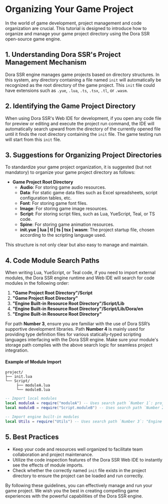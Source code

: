 # Organizing Your Game Project

In the world of game development, project management and code organization are crucial. This tutorial is designed to introduce how to organize and manage your game project directory using the Dora SSR open-source game engine.

## 1. Understanding Dora SSR's Project Management Mechanism

Dora SSR engine manages game projects based on directory structures. In this system, any directory containing a file named `init` will automatically be recognized as the root directory of the game project. This `init` file could have extensions such as `.yue`, `.lua`, `.ts`, `.tsx`, `.tl`, or `.wasm`.

## 2. Identifying the Game Project Directory

When using Dora SSR's Web IDE for development, if you open any code file for preview or editing and execute the project run command, the IDE will automatically search upward from the directory of the currently opened file until it finds the root directory containing the `init` file. The game testing run will start from this `init` file.

## 3. Suggestions for Organizing Project Directories

To standardize your game project organization, it is suggested (but not mandatory) to organize your game project directory as follows:

- **Game Project Root Directory**
	- **Audio**: For storing game audio resources.
	- **Data**: For static game data files such as Excel spreadsheets, script configuration tables, etc.
	- **Font**: For storing game font files.
	- **Image**: For storing game image resources.
	- **Script**: For storing script files, such as Lua, YueScript, Teal, or TS code.
	- **Spine**: For storing game animation resources.
	- **init.yue | lua | tl | ts | tsx | wasm**: The project startup file, chosen according to the scripting language used.

This structure is not only clear but also easy to manage and maintain.

## 4. Code Module Search Paths

When writing Lua, YueScript, or Teal code, if you need to import external modules, the Dora SSR engine runtime and Web IDE will search for code modules in the following order:

1. **"Game Project Root Directory"/Script**
2. **"Game Project Root Directory"**
3. **"Engine Built-in Resource Root Directory"/Script/Lib**
4. **"Engine Built-in Resource Root Directory"/Script/Lib/Dora/en**
5. **"Engine Built-in Resource Root Directory"**

For path **Number 3**, ensure you are familiar with the use of Dora SSR’s supportive development libraries. Path **Number 4** is mainly used for providing type definition files for various statically-typed scripting languages interfacing with the Dora SSR engine. Make sure your module's storage path complies with the above search logic for seamless project integration.

#### Example of Module Import

```text
project/
├── init.lua
└── Script/
	 ├── moduleA.lua
	 └── moduleB.lua
```

```lua title="init.lua"
-- Import local modules
local moduleA = require("moduleA") -- Uses search path `Number 1`: project/Script/moduleA.lua
local moduleB = require("Script.moduleB") -- Uses search path `Number 2`: project/Script/moduleB.lua

-- Import engine built-in modules
local Utils = require("Utils") -- Uses search path `Number 3`: "Engine built-in resource root directory"/Script/Lib/Utils.lua
```

## 5. Best Practices

- Keep your code and resources well organized to facilitate team collaboration and project maintenance.
- Utilize the code inspection features of the Dora SSR Web IDE to instantly see the effects of module imports.
- Check whether the correctly named `init` file exists in the project directory to ensure the project can be loaded and run correctly.

By following these guidelines, you can effectively manage and run your game project. We wish you the best in creating compelling game experiences with the powerful capabilities of the Dora SSR engine.
